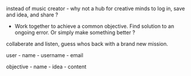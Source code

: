instead of music creator - why not a hub for creative minds to log in, save and idea, and share ? 

- Work together to achieve a common objective. Find solution to an ongoing error.  Or simply make something better ? 

collaberate and listen, 
guess whos back with a brand new mission. 

user
    - name
    - username
    - email

objective 
    - name
    - idea
    - content
